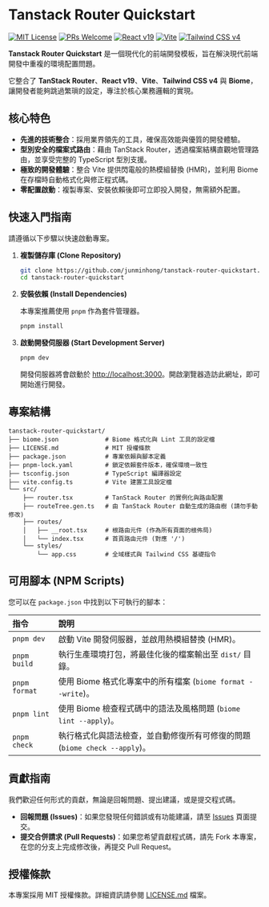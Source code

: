 # Tanstack Router Quickstart

[![MIT License](https://img.shields.io/badge/License-MIT-blue.svg)](LICENSE.md)
[![PRs Welcome](https://img.shields.io/badge/PRs-welcome-brightgreen.svg)](https://github.com/junminhong/tanstack-router-quickstart/pulls)
[![React v19](https://img.shields.io/badge/React-v19-blue?logo=react)](https://react.dev/)
[![Vite](https://img.shields.io/badge/Vite-7.x-yellowgreen?logo=vite)](https://vitejs.dev/)
[![Tailwind CSS v4](https://img.shields.io/badge/Tailwind_CSS-v4-38B2AC?logo=tailwind-css)](https://tailwindcss.com/)

**Tanstack Router Quickstart** 是一個現代化的前端開發模板，旨在解決現代前端開發中重複的環境配置問題。

它整合了 **TanStack Router**、**React v19**、**Vite**、**Tailwind CSS v4** 與 **Biome**，讓開發者能夠跳過繁瑣的設定，專注於核心業務邏輯的實現。

## 核心特色

*   **先進的技術整合**：採用業界領先的工具，確保高效能與優質的開發體驗。
*   **型別安全的檔案式路由**：藉由 TanStack Router，透過檔案結構直觀地管理路由，並享受完整的 TypeScript 型別支援。
*   **極致的開發體驗**：整合 Vite 提供閃電般的熱模組替換 (HMR)，並利用 Biome 在存檔時自動格式化與修正程式碼。
*   **零配置啟動**：複製專案、安裝依賴後即可立即投入開發，無需額外配置。

## 快速入門指南

請遵循以下步驟以快速啟動專案。

1.  **複製儲存庫 (Clone Repository)**

    ```bash
    git clone https://github.com/junminhong/tanstack-router-quickstart.git
    cd tanstack-router-quickstart
    ```

2.  **安裝依賴 (Install Dependencies)**

    本專案推薦使用 `pnpm` 作為套件管理器。

    ```bash
    pnpm install
    ```

3.  **啟動開發伺服器 (Start Development Server)**

    ```bash
    pnpm dev
    ```

    開發伺服器將會啟動於 [http://localhost:3000](http://localhost:3000)。開啟瀏覽器造訪此網址，即可開始進行開發。

## 專案結構

```
tanstack-router-quickstart/
├── biome.json             # Biome 格式化與 Lint 工具的設定檔
├── LICENSE.md             # MIT 授權條款
├── package.json           # 專案依賴與腳本定義
├── pnpm-lock.yaml         # 鎖定依賴套件版本，確保環境一致性
├── tsconfig.json          # TypeScript 編譯器設定
├── vite.config.ts         # Vite 建置工具設定檔
└── src/
    ├── router.tsx         # TanStack Router 的實例化與路由配置
    ├── routeTree.gen.ts   # 由 TanStack Router 自動生成的路由樹 (請勿手動修改)
    ├── routes/
    │   ├── __root.tsx     # 根路由元件 (作為所有頁面的根佈局)
    │   └── index.tsx      # 首頁路由元件 (對應 '/')
    └── styles/
        └── app.css        # 全域樣式與 Tailwind CSS 基礎指令
```

## 可用腳本 (NPM Scripts)

您可以在 `package.json` 中找到以下可執行的腳本：

| 指令 | 說明 |
| :--- | :--- |
| `pnpm dev` | 啟動 Vite 開發伺服器，並啟用熱模組替換 (HMR)。 |
| `pnpm build` | 執行生產環境打包，將最佳化後的檔案輸出至 `dist/` 目錄。 |
| `pnpm format` | 使用 Biome 格式化專案中的所有檔案 (`biome format --write`)。 |
| `pnpm lint` | 使用 Biome 檢查程式碼中的語法及風格問題 (`biome lint --apply`)。 |
| `pnpm check` | 執行格式化與語法檢查，並自動修復所有可修復的問題 (`biome check --apply`)。 |

## 貢獻指南

我們歡迎任何形式的貢獻，無論是回報問題、提出建議，或是提交程式碼。

*   **回報問題 (Issues)**：如果您發現任何錯誤或有功能建議，請至 [Issues](https://github.com/junminhong/tanstack-router-quickstart/issues) 頁面提交。
*   **提交合併請求 (Pull Requests)**：如果您希望貢獻程式碼，請先 Fork 本專案，在您的分支上完成修改後，再提交 Pull Request。

## 授權條款

本專案採用 MIT 授權條款。詳細資訊請參閱 [LICENSE.md](LICENSE.md) 檔案。

